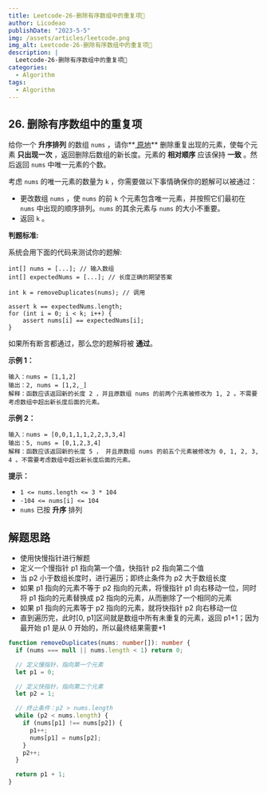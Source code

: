 ```yaml
---
title: Leetcode-26-删除有序数组中的重复项📌
author: Licodeao
publishDate: "2023-5-5"
img: /assets/articles/leetcode.png
img_alt: Leetcode-26-删除有序数组中的重复项📌
description: |
  Leetcode-26-删除有序数组中的重复项📌
categories:
  - Algorithm
tags:
  - Algorithm
---
```


## 26. 删除有序数组中的重复项

给你一个 **升序排列** 的数组 `nums` ，请你**[ 原地](http://baike.baidu.com/item/原地算法)** 删除重复出现的元素，使每个元素 **只出现一次** ，返回删除后数组的新长度。元素的 **相对顺序** 应该保持 **一致** 。然后返回 `nums` 中唯一元素的个数。

考虑 `nums` 的唯一元素的数量为 `k` ，你需要做以下事情确保你的题解可以被通过：

- 更改数组 `nums` ，使 `nums` 的前 `k` 个元素包含唯一元素，并按照它们最初在 `nums` 中出现的顺序排列。`nums` 的其余元素与 `nums` 的大小不重要。
- 返回 `k` 。

**判题标准:**

系统会用下面的代码来测试你的题解:

```
int[] nums = [...]; // 输入数组
int[] expectedNums = [...]; // 长度正确的期望答案

int k = removeDuplicates(nums); // 调用

assert k == expectedNums.length;
for (int i = 0; i < k; i++) {
    assert nums[i] == expectedNums[i];
}
```

如果所有断言都通过，那么您的题解将被 **通过**。

**示例 1：**

```
输入：nums = [1,1,2]
输出：2, nums = [1,2,_]
解释：函数应该返回新的长度 2 ，并且原数组 nums 的前两个元素被修改为 1, 2 。不需要考虑数组中超出新长度后面的元素。
```

**示例 2：**

```
输入：nums = [0,0,1,1,1,2,2,3,3,4]
输出：5, nums = [0,1,2,3,4]
解释：函数应该返回新的长度 5 ， 并且原数组 nums 的前五个元素被修改为 0, 1, 2, 3, 4 。不需要考虑数组中超出新长度后面的元素。
```

**提示：**

- `1 <= nums.length <= 3 * 104`
- `-104 <= nums[i] <= 104`
- `nums` 已按 **升序** 排列

## 解题思路

- 使用快慢指针进行解题
- 定义一个慢指针 p1 指向第一个值，快指针 p2 指向第二个值
- 当 p2 小于数组长度时，进行遍历；即终止条件为 p2 大于数组长度
- 如果 p1 指向的元素不等于 p2 指向的元素，将慢指针 p1 向右移动一位，同时将 p1 指向的元素替换成 p2 指向的元素，从而删除了一个相同的元素
- 如果 p1 指向的元素等于 p2 指向的元素，就将快指针 p2 向右移动一位
- 直到遍历完，此时[0, p1]区间就是数组中所有未重复的元素，返回 p1+1；因为最开始 p1 是从 0 开始的，所以最终结果需要+1

```typescript
function removeDuplicates(nums: number[]): number {
  if (nums === null || nums.length < 1) return 0;

  // 定义慢指针，指向第一个元素
  let p1 = 0;

  // 定义快指针，指向第二个元素
  let p2 = 1;

  // 终止条件：p2 > nums.length
  while (p2 < nums.length) {
    if (nums[p1] !== nums[p2]) {
      p1++;
      nums[p1] = nums[p2];
    }
    p2++;
  }

  return p1 + 1;
}
```
